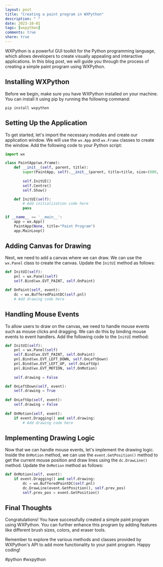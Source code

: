 ```yaml
---
layout: post
title: "Creating a paint program in WXPython"
description: " "
date: 2023-10-01
tags: [wxpython]
comments: true
share: true
---
```


WXPython is a powerful GUI toolkit for the Python programming language, which allows developers to create visually appealing and interactive applications. In this blog post, we will guide you through the process of creating a simple paint program using WXPython.

## Installing WXPython

Before we begin, make sure you have WXPython installed on your machine. You can install it using pip by running the following command:

```
pip install wxpython
```

## Setting Up the Application

To get started, let's import the necessary modules and create our application window. We will use the `wx.App` and `wx.Frame` classes to create the window. Add the following code to your Python script:

```python
import wx

class PaintApp(wx.Frame):
    def __init__(self, parent, title):
        super(PaintApp, self).__init__(parent, title=title, size=(800, 600))
        
        self.InitUI()
        self.Centre()
        self.Show()

    def InitUI(self):
        # Add initialization code here
        pass

if __name__ == '__main__':
    app = wx.App()
    PaintApp(None, title="Paint Program")
    app.MainLoop()
```

## Adding Canvas for Drawing

Next, we need to add a canvas where we can draw. We can use the `wx.Panel` class to create the canvas. Update the `InitUI` method as follows:

```python
def InitUI(self):
    pnl = wx.Panel(self)
    self.Bind(wx.EVT_PAINT, self.OnPaint)

def OnPaint(self, event):
    dc = wx.BufferedPaintDC(self.pnl)
    # Add drawing code here
```

## Handling Mouse Events

To allow users to draw on the canvas, we need to handle mouse events such as mouse clicks and dragging. We can do this by binding mouse events to event handlers. Add the following code to the `InitUI` method:

```python
def InitUI(self):
    pnl = wx.Panel(self)
    self.Bind(wx.EVT_PAINT, self.OnPaint)
    pnl.Bind(wx.EVT_LEFT_DOWN, self.OnLeftDown)
    pnl.Bind(wx.EVT_LEFT_UP, self.OnLeftUp)
    pnl.Bind(wx.EVT_MOTION, self.OnMotion)
    
    self.drawing = False

def OnLeftDown(self, event):
    self.drawing = True
    
def OnLeftUp(self, event):
    self.drawing = False
    
def OnMotion(self, event):
    if event.Dragging() and self.drawing:
        # Add drawing code here
```

## Implementing Drawing Logic

Now that we can handle mouse events, let's implement the drawing logic. Inside the `OnMotion` method, we can use the `event.GetPosition()` method to get the current mouse position and draw lines using the `dc.DrawLine()` method. Update the `OnMotion` method as follows:

```python
def OnMotion(self, event):
    if event.Dragging() and self.drawing:
        dc = wx.BufferedPaintDC(self.pnl)
        dc.DrawLine(event.GetPosition(), self.prev_pos)
        self.prev_pos = event.GetPosition()
```

## Final Thoughts

Congratulations! You have successfully created a simple paint program using WXPython. You can further enhance this program by adding features like different brush sizes, colors, and eraser tools.

Remember to explore the various methods and classes provided by WXPython's API to add more functionality to your paint program. Happy coding!

#python #wxpython